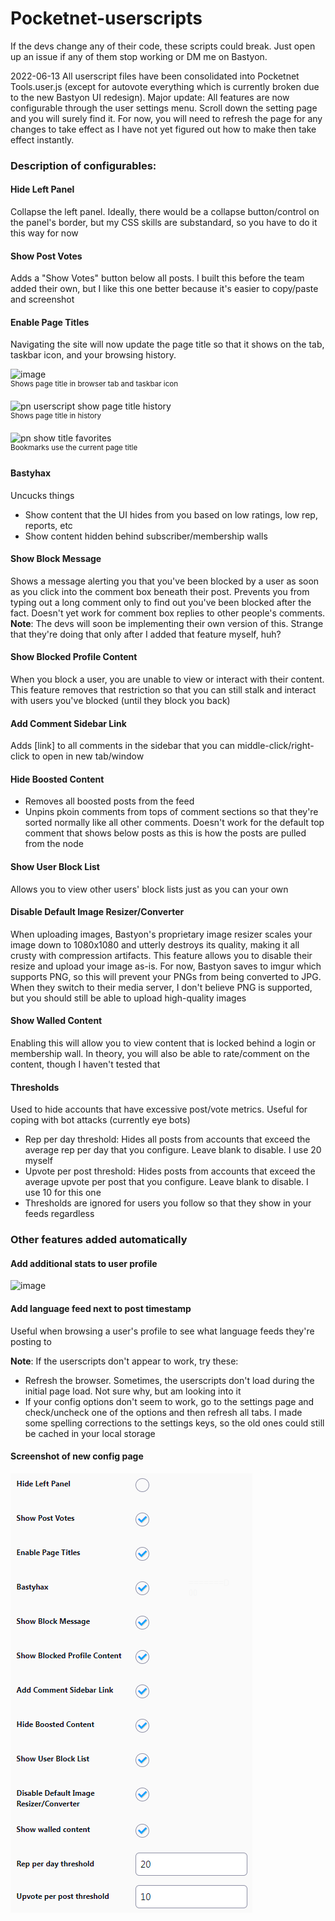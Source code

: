 # Pocketnet-userscripts
If the devs change any of their code, these scripts could break. Just open up an issue if any of them stop working or DM me on Bastyon.

2022-06-13
All userscript files have been consolidated into Pocketnet Tools.user.js (except for autovote everything which is currently broken due to the new Bastyon UI redesign). Major update: All features are now configurable through the user settings menu. Scroll down the setting page and you will surely find it. For now, you will need to refresh the page for any changes to take effect as I have not yet figured out how to make then take effect instantly.

### Description of configurables:

#### Hide Left Panel
Collapse the left panel. Ideally, there would be a collapse button/control on the panel's border, but my CSS skills are substandard, so you have to do it this way for now
#### Show Post Votes 
Adds a "Show Votes" button below all posts. I built this before the team added their own, but I like this one better because it's easier to copy/paste and screenshot
#### Enable Page Titles
Navigating the site will now update the page title so that it shows on the tab, taskbar icon, and your browsing history.

![image](https://user-images.githubusercontent.com/89675012/175362178-eaa44220-7038-420d-8b84-f2283c4c71e4.png)  
<sup>Shows page title in browser tab and taskbar icon</sup>

![pn userscript show page title history](https://user-images.githubusercontent.com/89675012/175362212-d9d8104f-e594-49de-9e23-66e780f8df67.PNG)  
<sup>Shows page title in history</sup>

![pn show title favorites](https://user-images.githubusercontent.com/89675012/175777570-ef99ed10-7d26-4953-9b19-50b3314b2a62.png)  
<sup>Bookmarks use the current page title</sup>

#### Bastyhax
Uncucks things
  - Show content that the UI hides from you based on low ratings, low rep, reports, etc
  - Show content hidden behind subscriber/membership walls
#### Show Block Message 
Shows a message alerting you that you've been blocked by a user as soon as you click into the comment box beneath their post. Prevents you from typing out a long comment only to find out you've been blocked after the fact. Doesn't yet work for comment box replies to other people's comments. **Note**: The devs will soon be implementing their own version of this. Strange that they're doing that only after I added that feature myself, huh?
#### Show Blocked Profile Content
When you block a user, you are unable to view or interact with their content. This feature removes that restriction so that you can still stalk and interact with users you've blocked (until they block you back)
#### Add Comment Sidebar Link
Adds [link] to all comments in the sidebar that you can middle-click/right-click to open in new tab/window
#### Hide Boosted Content
  - Removes all boosted posts from the feed
  - Unpins pkoin comments from tops of comment sections so that they're sorted normally like all other comments. Doesn't work for the default top comment that shows below posts as this is how the posts are pulled from the node
#### Show User Block List
Allows you to view other users' block lists just as you can your own
#### Disable Default Image Resizer/Converter
When uploading images, Bastyon's proprietary image resizer scales your image down to 1080x1080 and utterly destroys its quality, making it all crusty with compression artifacts. This feature allows you to disable their resize and upload your image as-is. For now, Bastyon saves to imgur which supports PNG, so this will prevent your PNGs from being converted to JPG. When they switch to their media server, I don't believe PNG is supported, but you should still be able to upload high-quality images
#### Show Walled Content
Enabling this will allow you to view content that is locked behind a login or membership wall. In theory, you will also be able to rate/comment on the content, though I haven't tested that
#### Thresholds 
Used to hide accounts that have excessive post/vote metrics. Useful for coping with bot attacks (currently eye bots)
  - Rep per day threshold: Hides all posts from accounts that exceed the average rep per day that you configure. Leave blank to disable. I use 20 myself
  - Upvote per post threshold: Hides posts from accounts that exceed the average upvote per post that you configure. Leave blank to disable. I use 10 for this one
  - Thresholds are ignored for users you follow so that they show in your feeds regardless

### Other features added automatically

#### Add additional stats to user profile
![image](https://user-images.githubusercontent.com/89675012/175365467-e774b159-1d98-42de-9b40-ab992c606885.png)

#### Add language feed next to post timestamp
Useful when browsing a user's profile to see what language feeds they're posting to

**Note**: If the userscripts don't appear to work, try these:

- Refresh the browser. Sometimes, the userscripts don't load during the initial page load. Not sure why, but am looking into it
- If your config options don't seem to work, go to the settings page and check/uncheck one of the options and then refresh all tabs. I made some spelling corrections to the settings keys, so the old ones could still be cached in your local storage

#### Screenshot of new config page

![image](https://github.com/dorkerdev/Pocketnet-userscripts/blob/main/Pocketnet%20Tools%20settings%20screenshot.PNG)
